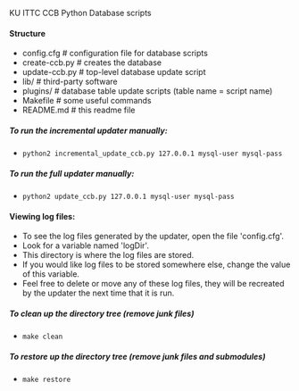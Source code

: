 KU ITTC CCB Python Database scripts

#### Structure
- config.cfg     # configuration file for database scripts
- create-ccb.py  # creates the database
- update-ccb.py  # top-level database update script
- lib/           # third-party software
- plugins/       # database table update scripts (table name = script name)
- Makefile       # some useful commands
- README.md      # this readme file

##### To run the incremental updater manually:
- `python2 incremental_update_ccb.py 127.0.0.1 mysql-user mysql-pass`

##### To run the full updater manually:
- `python2 update_ccb.py 127.0.0.1 mysql-user mysql-pass`

#### Viewing log files:
- To see the log files generated by the updater, open the file 'config.cfg'.
- Look for a variable named 'logDir'.
- This directory is where the log files are stored.
- If you would like log files to be stored somewhere else, change the value of this variable.
- Feel free to delete or move any of these log files, they will be recreated by the updater
  the next time that it is run.

##### To clean up the directory tree (remove junk files)
- `make clean`

##### To restore up the directory tree (remove junk files and submodules)
- `make restore`
